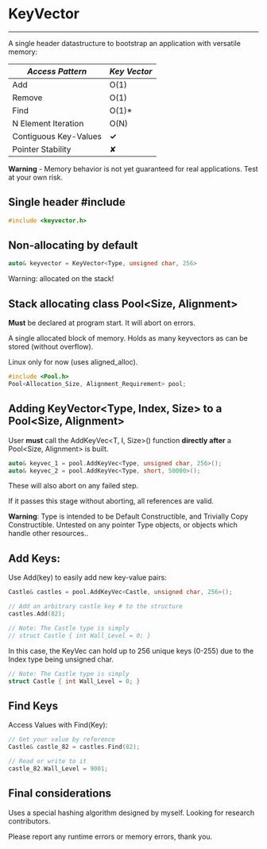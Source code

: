 # KeyVector
-----------
A single header datastructure to bootstrap an application with versatile memory:

| ***Access Pattern***                       | *Key Vector*    |
|--------------------------------------------|-----------------|
| Add                                        | O(1)            |
| Remove                                     | O(1)            |
| Find                                       | O(1)*           |
| N Element Iteration                        | O(N)            |
| Contiguous Key-Values                      | **✓**           |
| Pointer Stability                          |   ✘             |

**Warning** - Memory behavior is not yet guaranteed for real applications. Test at your own risk.

## Single header #include
``` C++
#include <keyvector.h>
```

## Non-allocating by default
``` C++
auto& keyvector = KeyVector<Type, unsigned char, 256>
```
Warning: allocated on the stack!

## Stack allocating class Pool<Size, Alignment>
**Must** be declared at program start. It will abort on errors.

A single allocated block of memory. Holds as many keyvectors as can be stored (without overflow).

Linux only for now (uses aligned_alloc).
``` C++
#include <Pool.h>
Pool<Allocation_Size, Alignment_Requirement> pool;
```

## Adding KeyVector<Type, Index, Size> to a Pool<Size, Alignment>
User **must** call the AddKeyVec<T, I, Size>() function **directly after** a Pool<Size, Alignment> is built.

``` C++
auto& keyvec_1 = pool.AddKeyVec<Type, unsigned char, 256>();
auto& keyvec_2 = pool.AddKeyVec<Type, short, 50000>();
```
These will also abort on any failed step. 

If it passes this stage without aborting, all references are valid. 

**Warning**: Type is intended to be Default Constructible, and Trivially Copy Constructible. Untested on any pointer Type objects, or objects which handle other resources..

## Add Keys:
Use Add(key) to easily add new key-value pairs:

``` C++
Castle& castles = pool.AddKeyVec<Castle, unsigned char, 256>();

// Add an arbitrary castle key # to the structure
castles.Add(82);

// Note: The Castle type is simply
// struct Castle { int Wall_Level = 0; }
```

In this case, the KeyVec can hold up to 256 unique keys (0-255) due to the Index type being unsigned char.
``` C++
// Note: The Castle type is simply
struct Castle { int Wall_Level = 0; }
```

## Find Keys
Access Values with Find(Key):
``` C++
// Get your value by reference
Castle& castle_82 = castles.Find(82);

// Read or write to it
castle_82.Wall_Level = 9001;
```

## Final considerations
Uses a special hashing algorithm designed by myself. Looking for research contributors.

Please report any runtime errors or memory errors, thank you.
